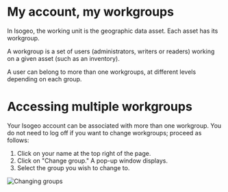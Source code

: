 # My account, my workgroups

In Isogeo, the working unit is the geographic data asset. Each asset has its workgroup.

A workgroup is a set of users (administrators, writers or readers) working on a given asset (such as an inventory).

A user can belong to more than one workgroups, at different levels depending on each group.

# Accessing multiple workgroups

Your Isogeo account can be associated with more than one workgroup. You do not need to log off if you want to change workgroups; proceed as follows:

1.	Click on your name at the top right of the page.
2.	Click on "Change group." A pop-up window displays.
3.	Select the group you wish to change to.

![Changing groups](/assets/user_switch_group.gif "Changing groups")
